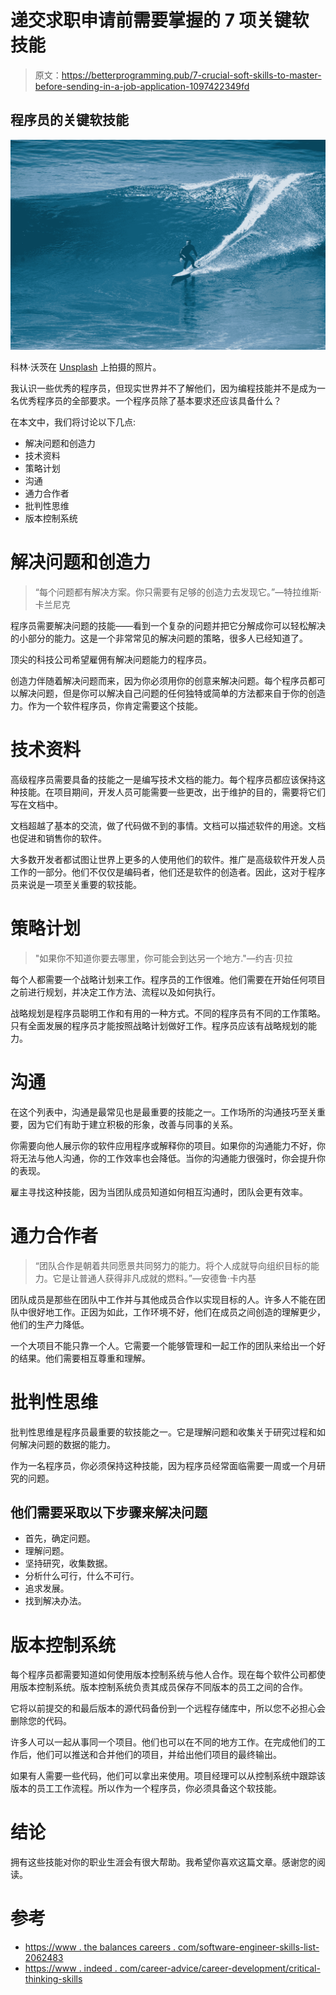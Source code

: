# 递交求职申请前需要掌握的 7 项关键软技能

> 原文：<https://betterprogramming.pub/7-crucial-soft-skills-to-master-before-sending-in-a-job-application-1097422349fd>

## 程序员的关键软技能

![](img/ecd34430e0004ebce2b22e5061db086f.png)

科林·沃茨在 [Unsplash](https://unsplash.com?utm_source=medium&utm_medium=referral) 上拍摄的照片。

我认识一些优秀的程序员，但现实世界并不了解他们，因为编程技能并不是成为一名优秀程序员的全部要求。一个程序员除了基本要求还应该具备什么？

在本文中，我们将讨论以下几点:

*   解决问题和创造力
*   技术资料
*   策略计划
*   沟通
*   通力合作者
*   批判性思维
*   版本控制系统

# 解决问题和创造力

> “每个问题都有解决方案。你只需要有足够的创造力去发现它。”—特拉维斯·卡兰尼克

程序员需要解决问题的技能——看到一个复杂的问题并把它分解成你可以轻松解决的小部分的能力。这是一个非常常见的解决问题的策略，很多人已经知道了。

顶尖的科技公司希望雇佣有解决问题能力的程序员。

创造力伴随着解决问题而来，因为你必须用你的创意来解决问题。每个程序员都可以解决问题，但是你可以解决自己问题的任何独特或简单的方法都来自于你的创造力。作为一个软件程序员，你肯定需要这个技能。

# 技术资料

高级程序员需要具备的技能之一是编写技术文档的能力。每个程序员都应该保持这种技能。在项目期间，开发人员可能需要一些更改，出于维护的目的，需要将它们写在文档中。

文档超越了基本的交流，做了代码做不到的事情。文档可以描述软件的用途。文档也促进和销售你的软件。

大多数开发者都试图让世界上更多的人使用他们的软件。推广是高级软件开发人员工作的一部分。他们不仅仅是编码者，他们还是软件的创造者。因此，这对于程序员来说是一项至关重要的软技能。

# 策略计划

> "如果你不知道你要去哪里，你可能会到达另一个地方."—约吉·贝拉

每个人都需要一个战略计划来工作。程序员的工作很难。他们需要在开始任何项目之前进行规划，并决定工作方法、流程以及如何执行。

战略规划是程序员聪明工作和有用的一种方式。不同的程序员有不同的工作策略。只有全面发展的程序员才能按照战略计划做好工作。程序员应该有战略规划的能力。

# 沟通

在这个列表中，沟通是最常见也是最重要的技能之一。工作场所的沟通技巧至关重要，因为它们有助于建立积极的形象，改善与同事的关系。

你需要向他人展示你的软件应用程序或解释你的项目。如果你的沟通能力不好，你将无法与他人沟通，你的工作效率也会降低。当你的沟通能力很强时，你会提升你的表现。

雇主寻找这种技能，因为当团队成员知道如何相互沟通时，团队会更有效率。

# 通力合作者

> “团队合作是朝着共同愿景共同努力的能力。将个人成就导向组织目标的能力。它是让普通人获得非凡成就的燃料。”—安德鲁·卡内基

团队成员是那些在团队中工作并与其他成员合作以实现目标的人。许多人不能在团队中很好地工作。正因为如此，工作环境不好，他们在成员之间创造的理解更少，他们的生产力降低。

一个大项目不能只靠一个人。它需要一个能够管理和一起工作的团队来给出一个好的结果。他们需要相互尊重和理解。

# 批判性思维

批判性思维是程序员最重要的软技能之一。它是理解问题和收集关于研究过程和如何解决问题的数据的能力。

作为一名程序员，你必须保持这种技能，因为程序员经常面临需要一周或一个月研究的问题。

## 他们需要采取以下步骤来解决问题

*   首先，确定问题。
*   理解问题。
*   坚持研究，收集数据。
*   分析什么可行，什么不可行。
*   追求发展。
*   找到解决办法。

# 版本控制系统

每个程序员都需要知道如何使用版本控制系统与他人合作。现在每个软件公司都使用版本控制系统。版本控制系统负责其成员保存不同版本的员工之间的合作。

它将以前提交的和最后版本的源代码备份到一个远程存储库中，所以您不必担心会删除您的代码。

许多人可以一起从事同一个项目。他们也可以在不同的地方工作。在完成他们的工作后，他们可以推送和合并他们的项目，并给出他们项目的最终输出。

如果有人需要一些代码，他们可以拿出来使用。项目经理可以从控制系统中跟踪该版本的员工工作流程。所以作为一个程序员，你必须具备这个软技能。

# 结论

拥有这些技能对你的职业生涯会有很大帮助。我希望你喜欢这篇文章。感谢您的阅读。

# 参考

*   [https://www . the balances careers . com/software-engineer-skills-list-2062483](https://www.thebalancecareers.com/software-engineer-skills-list-2062483)
*   [https://www . indeed . com/career-advice/career-development/critical-thinking-skills](https://www.indeed.com/career-advice/career-development/critical-thinking-skills)